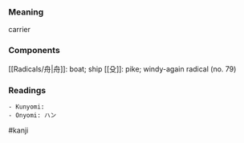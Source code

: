 ### Meaning

carrier

### Components

[[Radicals/舟|舟]]: boat; ship [[殳]]: pike; windy-again radical (no. 79)

### Readings

```
- Kunyomi: 
- Onyomi: ハン
```

#kanji